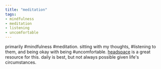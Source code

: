 ```yaml
---
title: "meditation"
tags:
- mindfulness
- meditation
- listening
- uncomfortable
---
```


primarily #mindfulness #meditation. sitting with my thoughts, #listening to them, and being okay with being #uncomfortable. [headspace](https://www.headspace.com) is a great resource for this. daily is best, but not always possible given life's circumstances.